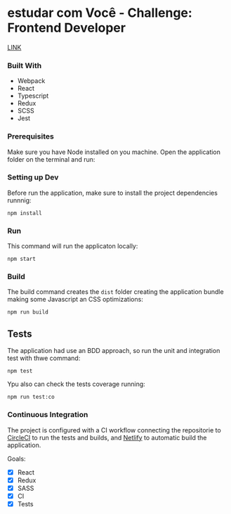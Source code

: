 # estudar com Você -  Challenge: Frontend Developer
[LINK](https://estudar-com-voce-test.netlify.com/courses)

### Built With
 - Webpack
 - React
 - Typescript
 - Redux 
 - SCSS
 - Jest

### Prerequisites
Make sure you have Node installed on you machine. Open the application folder on the terminal and run:


### Setting up Dev

Before run the application, make sure to install the project dependencies runnnig:

```shell
npm install
```

### Run
This command will run  the applicaton locally:
```shell
npm start
```

### Build
The build command creates the ```dist``` folder creating the application bundle making some Javascript an CSS optimizations: 

```shell
npm run build
```

## Tests
The application had use an BDD approach, so run the unit and integration test with thwe command:

```shell
npm test
```

Ypu also can check the tests coverage running:

```shell
npm run test:co
```

### Continuous Integration
The project is configured with a CI workflow connecting the repositorie to [CircleCI](https://circleci.com) to run the tests and builds, and [Netlify](https://netlify.com) to automatic build the application.

Goals:
- [x] React
- [x] Redux
- [x] SASS
- [x] CI
- [x] Tests
